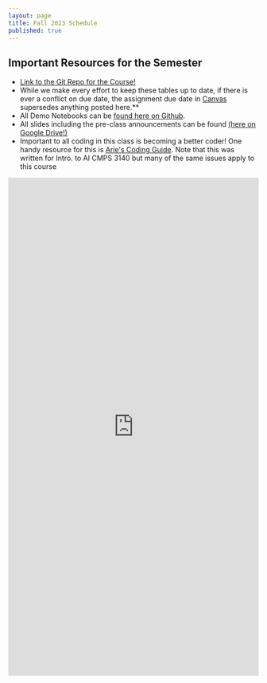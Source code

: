 ```yaml
---
layout: page
title: Fall 2023 Schedule
published: true
---
```


## Important Resources for the Semester

* [Link to the Git Repo for the Course!](https://github.com/nmattei/cmps3160)
* While we make every effort to keep these tables up to date, if there is ever a conflict on due date, the assignment due date in [Canvas](https://tulane.instructure.com/) supersedes anything posted here.**
* All Demo Notebooks can be [found here on Github](https://github.com/nmattei/cmps3160/tree/master/_demos).
* All slides including the pre-class announcements can be found [(here on Google Drive!)](https://drive.google.com/drive/folders/1Gmzq1yT7pyOWJMsBz6vit4Hr1cG9KFJk)
* Important to all coding in this class is becoming a better coder! One handy resource for this is [Arie's Coding Guide](https://nmattei.github.io/cmps3140/codingguide). Note that this was written for Intro. to AI CMPS 3140 but many of the same issues apply to this course


<iframe style="width: 100%; height: 1000px; border: none" src="https://docs.google.com/spreadsheets/d/1N1-vAmC3jn0wcD2rhUqQ2AX9IE1ScDZkLqCFZ6NRJr0/edit?usp=sharing"></iframe>